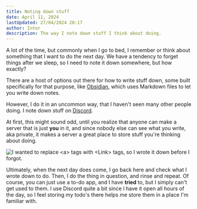 ```yaml
---
title: Noting down stuff
date: April 11, 2024
lastUpdated: 27/04/2024 20:17
author: Inter
description: The way I note down stuff I think about doing.
---
```


A lot of the time, but commonly when I go to bed, I remember or think about something that I want to do the next day. We have a tendency to forget things after we sleep, so I need to note it down somewhere, but how exactly?

There are a host of options out there for how to write stuff down, some built specifically for that purpose, like [Obsidian](https://obsidian.md/), which uses Markdown files to let you write down notes.

However, I do it in an uncommon way, that I haven't seen many other people doing. I note down stuff on [Discord](https://discord.com). 

At first, this might sound odd, until you realize that anyone can make a server that is just **you** in it, and since nobody else can see what you write, aka private, it makes a server a great place to store stuff you're thinking about doing.

<img src="/images/noting-down-stuff/note.png" alt="I wanted to replace <a> tags with <Link> tags, so I wrote it down before I forgot.">

Ultimately, when the next day does come, I go back here and check what I wrote down to do. Then, I do the thing in question, and rinse and repeat. Of course, you can just use a to-do app, and I have **tried** to, but I simply can't get used to them. I use Discord quite a bit since I have it open all hours of the day, so I feel storing my todo's there helps me store them in a place I'm familiar with.